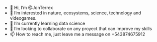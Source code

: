 - 👋 Hi, I’m @JonTerrex
- 👀 I’m interested in nature, ecosystems, science, technology and videogames.
- 🌱 I’m currently learning data science
- 💞️ I’m looking to collaborate on any proyect that can improve my skills
- 📫 How to reach me, just leave me a message on +543874675912

<!---
joterrex/joterrex is a ✨ special ✨ repository because its `README.md` (this file) appears on your GitHub profile.
You can click the Preview link to take a look at your changes.
--->
